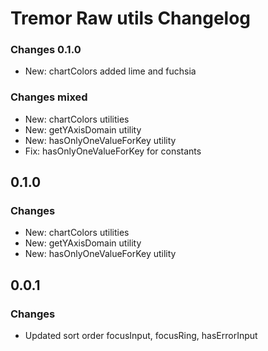 # Tremor Raw utils Changelog


### Changes 0.1.0

- New: chartColors added lime and fuchsia

### Changes mixed

- New: chartColors utilities
- New: getYAxisDomain utility
- New: hasOnlyOneValueForKey utility
- Fix: hasOnlyOneValueForKey for constants

## 0.1.0

### Changes

- New: chartColors utilities
- New: getYAxisDomain utility
- New: hasOnlyOneValueForKey utility

## 0.0.1

### Changes

- Updated sort order focusInput, focusRing, hasErrorInput
